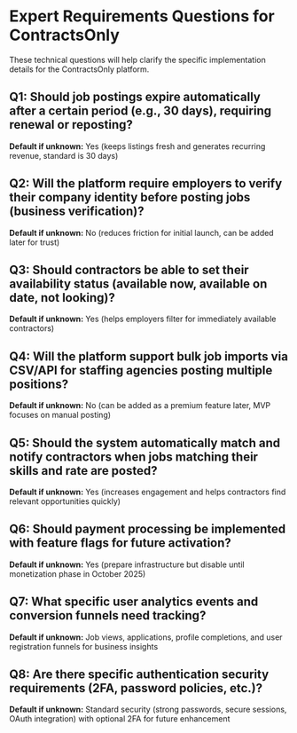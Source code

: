# Expert Requirements Questions for ContractsOnly

These technical questions will help clarify the specific implementation details for the ContractsOnly platform.

## Q1: Should job postings expire automatically after a certain period (e.g., 30 days), requiring renewal or reposting?
**Default if unknown:** Yes (keeps listings fresh and generates recurring revenue, standard is 30 days)

## Q2: Will the platform require employers to verify their company identity before posting jobs (business verification)?
**Default if unknown:** No (reduces friction for initial launch, can be added later for trust)

## Q3: Should contractors be able to set their availability status (available now, available on date, not looking)?
**Default if unknown:** Yes (helps employers filter for immediately available contractors)

## Q4: Will the platform support bulk job imports via CSV/API for staffing agencies posting multiple positions?
**Default if unknown:** No (can be added as a premium feature later, MVP focuses on manual posting)

## Q5: Should the system automatically match and notify contractors when jobs matching their skills and rate are posted?
**Default if unknown:** Yes (increases engagement and helps contractors find relevant opportunities quickly)

## Q6: Should payment processing be implemented with feature flags for future activation?
**Default if unknown:** Yes (prepare infrastructure but disable until monetization phase in October 2025)

## Q7: What specific user analytics events and conversion funnels need tracking?
**Default if unknown:** Job views, applications, profile completions, and user registration funnels for business insights

## Q8: Are there specific authentication security requirements (2FA, password policies, etc.)?
**Default if unknown:** Standard security (strong passwords, secure sessions, OAuth integration) with optional 2FA for future enhancement
